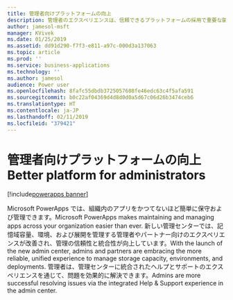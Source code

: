```yaml
---
title: 管理者向けプラットフォームの向上
description: 管理者のエクスペリエンスは、信頼できるプラットフォームの採用で重要な鍵となります。
author: jamesol-msft
manager: KVivek
ms.date: 01/25/2019
ms.assetid: dd91d290-f7f3-e811-a97c-000d3a137063
ms.topic: article
ms.prod: ''
ms.service: business-applications
ms.technology: ''
ms.author: jamesol
audience: Power user
ms.openlocfilehash: 8fafc55dbdb3725057608fe46edc63c4f5afa591
ms.sourcegitcommit: b0c22af04369d4d8d0d0a5d67c06d26b3474ceb6
ms.translationtype: HT
ms.contentlocale: ja-JP
ms.lasthandoff: 02/11/2019
ms.locfileid: "379421"
---
```

# <a name="better-platform-for-administrators"></a><span data-ttu-id="cd5b8-103">管理者向けプラットフォームの向上</span><span class="sxs-lookup"><span data-stu-id="cd5b8-103">Better platform for administrators</span></span>


[!include[powerapps banner](../includes/powerapps.md)]

<span data-ttu-id="cd5b8-104">Microsoft PowerApps では、組織内のアプリをかつてないほど簡単に保守および管理できます。</span><span class="sxs-lookup"><span data-stu-id="cd5b8-104">Microsoft PowerApps makes maintaining and managing apps across your organization easier than ever.</span></span> <span data-ttu-id="cd5b8-105">新しい管理センターでは、記憶域容量、環境、および展開を管理する管理者やパートナー向けのエクスペリエンスが改善され、管理の信頼性と統合性が向上しています。</span><span class="sxs-lookup"><span data-stu-id="cd5b8-105">With the launch of the new admin center, admins and partners are embracing the more reliable, unified experience to manage storage capacity, environments, and deployments.</span></span> <span data-ttu-id="cd5b8-106">管理者は、管理センターに統合されたヘルプとサポートのエクスペリエンスを通じて、問題を効果的に解決できます。</span><span class="sxs-lookup"><span data-stu-id="cd5b8-106">Admins are more successful resolving issues via the integrated Help & Support experience in the admin center.</span></span>